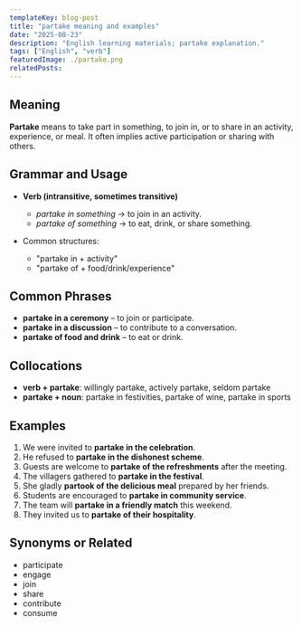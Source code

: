 ```yaml
---
templateKey: blog-post
title: "partake meaning and examples"
date: "2025-08-23"
description: "English learning materials; partake explanation."
tags: ["English", "verb"]
featuredImage: ./partake.png
relatedPosts:
---
```


## Meaning

**Partake** means to take part in something, to join in, or to share in an activity, experience, or meal. It often implies active participation or sharing with others.

## Grammar and Usage

- **Verb (intransitive, sometimes transitive)**

  - _partake in something_ → to join in an activity.
  - _partake of something_ → to eat, drink, or share something.

- Common structures:

  - "partake in + activity"
  - "partake of + food/drink/experience"

## Common Phrases

- **partake in a ceremony** – to join or participate.
- **partake in a discussion** – to contribute to a conversation.
- **partake of food and drink** – to eat or drink.

## Collocations

- **verb + partake**: willingly partake, actively partake, seldom partake
- **partake + noun**: partake in festivities, partake of wine, partake in sports

## Examples

1. We were invited to **partake in the celebration**.
2. He refused to **partake in the dishonest scheme**.
3. Guests are welcome to **partake of the refreshments** after the meeting.
4. The villagers gathered to **partake in the festival**.
5. She gladly **partook of the delicious meal** prepared by her friends.
6. Students are encouraged to **partake in community service**.
7. The team will **partake in a friendly match** this weekend.
8. They invited us to **partake of their hospitality**.

## Synonyms or Related

- participate
- engage
- join
- share
- contribute
- consume
